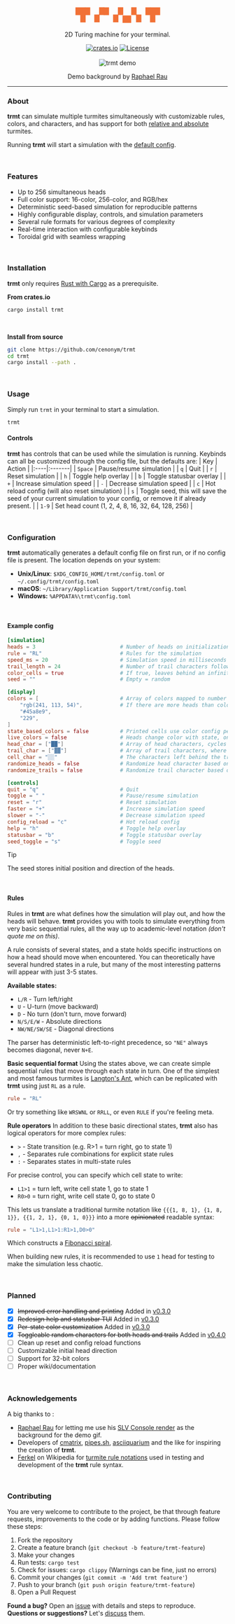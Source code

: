<div align="center">
    <h1><span style="color:#f17136;">▜▘▞▘▞▄▚▝▛</span></h1>
    <p>
        2D Turing machine for your terminal.
    </p>
    <a href="https://crates.io/crates/trmt"><img alt="crates.io" src="https://img.shields.io/crates/v/trmt?color=%23f17136"></a>
    <a href="https://github.com/cenonym/trmt/blob/main/LICENSE"><img alt="License" src="https://img.shields.io/badge/License-GPLv3-%23f17136.svg"></a>
    <br>
    <br>
    <img src="/trmt_demo.gif" alt="trmt demo">
    <p>
        Demo background by <a href="https://silverwing-vfx.de">Raphael Rau</a>
    </p>
</div>

---

### About
**trmt** can simulate multiple turmites simultaneously with customizable rules, colors, and characters, and has support for both [relative and absolute](https://en.wikipedia.org/wiki/Turmite#Relative_vs._absolute_turmites) turmites.

Running **trmt** will start a simulation with the [default config](#configuration).

<br>

### Features
- Up to 256 simultaneous heads
- Full color support: 16-color, 256-color, and RGB/hex
- Deterministic seed-based simulation for reproducible patterns
- Highly configurable display, controls, and simulation parameters
- Several rule formats for various degrees of complexity
- Real-time interaction with configurable keybinds
- Toroidal grid with seamless wrapping
<br>

### Installation
**trmt** only requires [Rust with Cargo](https://www.rust-lang.org/learn/get-started) as a prerequisite.

**From crates.io**
```bash
cargo install trmt
```
<br>

**Install from source**
```bash
git clone https://github.com/cenonym/trmt
cd trmt
cargo install --path .
```
<br>

### Usage
Simply run `trmt` in your terminal to start a simulation.
```bash
trmt
```

#### Controls
**trmt** has controls that can be used while the simulation is running. Keybinds can all be customized through the config file, but the defaults are:
| Key | Action |
|:----|:-------|
| `Space` | Pause/resume simulation |
| `q` | Quit |
| `r` | Reset simulation |
| `h` | Toggle help overlay |
| `b` | Toggle statusbar overlay |
| `+` | Increase simulation speed |
| `-` | Decrease simulation speed |
| `c` | Hot reload config (will also reset simulation) |
| `s` | Toggle seed, this will save the seed of your current simulation to your config, or remove it if already present. |
| `1-9` | Set head count (1, 2, 4, 8, 16, 32, 64, 128, 256) |

<br>

### Configuration
**trmt** automatically generates a default config file on first run, or if no config file is present. The location depends on your system:

- **Unix/Linux**: `$XDG_CONFIG_HOME/trmt/config.toml` or `~/.config/trmt/config.toml`
- **macOS**: `~/Library/Application Support/trmt/config.toml`
- **Windows:** `%APPDATA%\trmt\config.toml`
<br>

#### Example config
```toml
[simulation]
heads = 3                           # Number of heads on initialization
rule = "RL"                         # Rules for the simulation
speed_ms = 20                       # Simulation speed in milliseconds
trail_length = 24                   # Number of trail characters following the head
color_cells = true                  # If true, leaves behind an infinite trail of colored cell chars
seed = ""                           # Empty = random

[display]
colors = [                          # Array of colors mapped to number of heads sequentially, using hex, RGB or 256-colors.
    "rgb(241, 113, 54)",            # If there are more heads than colors, remaining colors are generated.
    "#45a8e9",
    "229",
]
state_based_colors = false          # Printed cells use color config per state
live_colors = false                 # Heads change color with state, only works with state_based_colors = true
head_char = ["██"]                  # Array of head characters, cycles through it sequentially per step
trail_char = ["▓▓"]                 # Array of trail characters, where first character is mapped to first trail, and so on
cell_char = "░░"                    # The characters left behind the trail when color_cells = true
randomize_heads = false             # Randomize head character based on head_char array
randomize_trails = false            # Randomize trail character based on trail_char

[controls]
quit = "q"                          # Quit
toggle = " "                        # Pause/resume simulation
reset = "r"                         # Reset simulation
faster = "+"                        # Increase simulation speed
slower = "-"                        # Decrease simulation speed
config_reload = "c"                 # Hot reload config
help = "h"                          # Toggle help overlay
statusbar = "b"                     # Toggle statusbar overlay
seed_toggle = "s"                   # Toggle seed
```
> [!TIP]  
> The seed stores initial position and direction of the heads.

<br>

#### Rules
Rules in **trmt** are what defines how the simulation will play out, and how the heads will behave. **trmt** provides you with tools to simulate everything from very basic sequential rules, all the way up to academic-level notation *(don't quote me on this)*.

A rule consists of several states, and a state holds specific instructions on how a head should move when encountered. You can theoretically have several hundred states in a rule, but many of the most interesting patterns will appear with just 3-5 states.

**Available states:**
- `L/R` - Turn left/right
- `U` - U-turn (move backward)
- `D` - No turn (don't turn, move forward)
- `N/S/E/W` - Absolute directions
- `NW/NE/SW/SE` - Diagonal directions

The parser has deterministic left-to-right precedence, so `"NE"` always becomes diagonal, never `N+E`.

**Basic sequential format**
Using the states above, we can create simple sequential rules that move through each state in turn. One of the simplest and most famous turmites is [Langton's Ant](https://en.wikipedia.org/wiki/Langton%27s_ant), which can be replicated with **trmt** using just `RL` as a rule.
```toml
rule = "RL"
```

Or try something like `WRSWNL` or `RRLL`, or even `RULE` if you're feeling meta.

**Rule operators**
In addition to these basic directional states, **trmt** also has logical operators for more complex rules:

- `>` - State transition (e.g. R>1 = turn right, go to state 1)
- `,` - Separates rule combinations for explicit state rules
- `:` - Separates states in multi-state rules

For precise control, you can specify which cell state to write:
- `L1>1` = turn left, write cell state 1, go to state 1
- `R0>0` = turn right, write cell state 0, go to state 0

This lets us translate a traditional turmite notation like `{{{1, 8, 1}, {1, 8, 1}}, {{1, 2, 1}, {0, 1, 0}}}` into a more ~~opinionated~~ readable syntax:
```toml
rule = "L1>1,L1>1:R1>1,D0>0"
```
Which constructs a [Fibonacci spiral](https://commons.wikimedia.org/wiki/File:Turmite-181181121010-10211.png).

When building new rules, it is recommended to use `1` head for testing to make the simulation less chaotic.

<br>

### Planned
- [x] ~~Improved error handling and printing~~ Added in [v0.3.0](https://github.com/cenonym/trmt/releases/tag/v0.3.0)
- [x] ~~Redesign help and statusbar TUI~~ Added in [v0.3.0](https://github.com/cenonym/trmt/releases/tag/v0.3.0)
- [x] ~~Per-state color customization~~ Added in [v0.3.0](https://github.com/cenonym/trmt/releases/tag/v0.3.0)
- [x] ~~Toggleable random characters for both heads and trails~~ Added in [v0.4.0](https://github.com/cenonym/trmt/releases/tag/v0.3.0)
- [ ] Clean up reset and config reload functions
- [ ] Customizable initial head direction
- [ ] Support for 32-bit colors
- [ ] Proper wiki/documentation
<br>

### Acknowledgements
A big thanks to :
- [Raphael Rau](https://silverwing-vfx.de) for letting me use his [SLV Console render](https://www.behance.net/gallery/190984217/SLV-Console-%28CGI%29) as the background for the demo gif.
- Developers of [cmatrix](https://github.com/abishekvashok/cmatrix), [pipes.sh](https://github.com/pipeseroni/pipes.sh), [asciiquarium](https://github.com/cmatsuoka/asciiquarium) and the like for inspiring the creation of **trmt**.
- [Ferkel](https://commons.wikimedia.org/wiki/User:Ferkel) on Wikipedia for [turmite rule notations](https://commons.wikimedia.org/wiki/File:Turmite-181181121010-10211.png) used in testing and development of the **trmt** rule syntax.

<br>

### Contributing
You are very welcome to contribute to the project, be that through feature requests, improvements to the code or by adding functions. Please follow these steps:

1. Fork the repository
2. Create a feature branch (`git checkout -b feature/trmt-feature`)
3. Make your changes
4. Run tests: `cargo test`
5. Check for issues: `cargo clippy` (Warnings can be fine, just no errors)
6. Commit your changes (`git commit -m 'Add trmt feature'`)
7. Push to your branch (`git push origin feature/trmt-feature`)
8. Open a Pull Request

**Found a bug?** Open an [issue](https://github.com/cenonym/trmt/issues) with details and steps to reproduce. **Questions or suggestions?** Let's [discuss](https://github.com/cenonym/trmt/discussions) them.